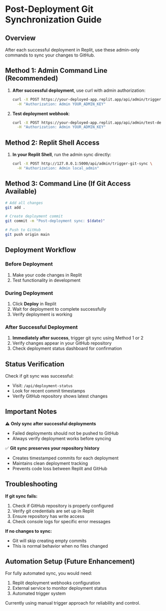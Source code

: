# Post-Deployment Git Synchronization Guide

## Overview
After each successful deployment in Replit, use these admin-only commands to sync your changes to GitHub.

## Method 1: Admin Command Line (Recommended)

1. **After successful deployment**, use curl with admin authorization:
   ```bash
   curl -X POST https://your-deployed-app.replit.app/api/admin/trigger-git-sync \
     -H "Authorization: Admin YOUR_ADMIN_KEY"
   ```

2. **Test deployment webhook**:
   ```bash
   curl -X POST https://your-deployed-app.replit.app/api/admin/test-deployment-webhook \
     -H "Authorization: Admin YOUR_ADMIN_KEY"
   ```

## Method 2: Replit Shell Access

1. **In your Replit Shell**, run the admin sync directly:
   ```bash
   curl -X POST http://127.0.0.1:5000/api/admin/trigger-git-sync \
     -H "Authorization: Admin local_admin"
   ```

## Method 3: Command Line (If Git Access Available)

```bash
# Add all changes
git add .

# Create deployment commit
git commit -m "Post-deployment sync: $(date)"

# Push to GitHub
git push origin main
```

## Deployment Workflow

### Before Deployment
1. Make your code changes in Replit
2. Test functionality in development

### During Deployment
1. Click **Deploy** in Replit
2. Wait for deployment to complete successfully
3. Verify deployment is working

### After Successful Deployment
1. **Immediately after success**, trigger git sync using Method 1 or 2
2. Verify changes appear in your GitHub repository
3. Check deployment status dashboard for confirmation

## Status Verification

Check if git sync was successful:
- Visit: `/api/deployment-status` 
- Look for recent commit timestamps
- Verify GitHub repository shows latest changes

## Important Notes

⚠️ **Only sync after successful deployments**
- Failed deployments should not be pushed to GitHub
- Always verify deployment works before syncing

✅ **Git sync preserves your repository history**
- Creates timestamped commits for each deployment
- Maintains clean deployment tracking
- Prevents code loss between Replit and GitHub

## Troubleshooting

**If git sync fails:**
1. Check if GitHub repository is properly configured
2. Verify git credentials are set up in Replit
3. Ensure repository has write access
4. Check console logs for specific error messages

**If no changes to sync:**
- Git will skip creating empty commits
- This is normal behavior when no files changed

## Automation Setup (Future Enhancement)

For fully automated sync, you would need:
1. Replit deployment webhooks configuration
2. External service to monitor deployment status
3. Automated trigger system

Currently using manual trigger approach for reliability and control.